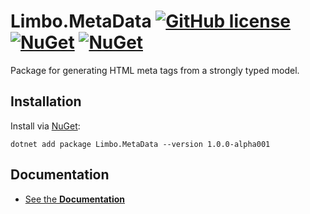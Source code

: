 # Limbo.MetaData  [![GitHub license](https://img.shields.io/badge/license-MIT-blue.svg)](LICENSE.md) [![NuGet](https://img.shields.io/nuget/v/Limbo.MetaData.svg)](https://www.nuget.org/packages/Limbo.MetaData) [![NuGet](https://img.shields.io/nuget/dt/Limbo.MetaData.svg)](https://www.nuget.org/packages/Limbo.MetaData)

Package for generating HTML meta tags from a strongly typed model.

## Installation

Install via [NuGet](https://www.nuget.org/packages/Limbo.MetaData/1.0.0-alpha001):

```
dotnet add package Limbo.MetaData --version 1.0.0-alpha001
```

## Documentation

- [See the **Documentation**](./documentation/)
